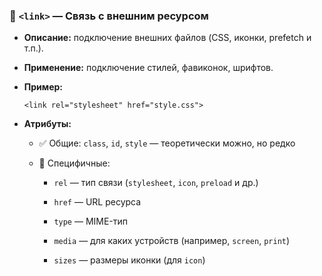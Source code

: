 ### 🔗 `<link>` — Связь с внешним ресурсом

- **Описание:** подключение внешних файлов (CSS, иконки, prefetch и т.п.).
    
- **Применение:** подключение стилей, фавиконок, шрифтов.
    
- **Пример:**
    
    `<link rel="stylesheet" href="style.css">`
    
- **Атрибуты:**
    
    - ✅ Общие: `class`, `id`, `style` — теоретически можно, но редко
        
    - 🔸 Специфичные:
        
        - `rel` — тип связи (`stylesheet`, `icon`, `preload` и др.)
            
        - `href` — URL ресурса
            
        - `type` — MIME-тип
            
        - `media` — для каких устройств (например, `screen`, `print`)
            
        - `sizes` — размеры иконки (для `icon`)